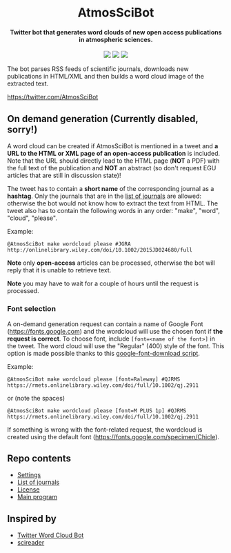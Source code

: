 <h1 align="center">
AtmosSciBot
</h1>
<h4 align="center">
Twitter bot that generates word clouds of new open access publications in atmospheric sciences.
</h4>

<p align="center">
  <a href="https://www.paypal.com/paypalme/dennissergeev/5"><img src="https://img.shields.io/badge/-TIP_£5-yellow.svg"/><a/>
  <a href="https://www.paypal.com/paypalme/dennissergeev/10"><img src="https://img.shields.io/badge/-TIP_£10-orange.svg"/><a/>
  <a href="https://www.paypal.com/paypalme/dennissergeev/25"><img src="https://img.shields.io/badge/-TIP_£25-red.svg"/><a/>
</p>

The bot parses RSS feeds of scientific journals, downloads new publications in HTML/XML and then builds a word cloud image of the extracted text.

https://twitter.com/AtmosSciBot

## On demand generation (Currently disabled, sorry!)

A word cloud can be created if AtmosSciBot is mentioned in a tweet and **a URL to the HTML or XML page of an open-access publication** is included.
Note that the URL should directly lead to the HTML page (**NOT** a PDF) with the full text of the publication and **NOT** an abstract (so don't request EGU articles that are still in discussion state)!

The tweet has to contain a **short name** of the corresponding journal as a **hashtag**. Only the journals that are in the [list of journals](journal_list.json) are allowed: otherwise the bot would not know how to extract the text from HTML. The tweet also has to contain the following words in any order: "make", "word", "cloud", "please".

Example:
```
@AtmosSciBot make wordcloud please #JGRA http://onlinelibrary.wiley.com/doi/10.1002/2015JD024680/full
```
**Note** only **open-access** articles can be processed, otherwise the bot will reply that it is unable to retrieve text.

**Note** you may have to wait for a couple of hours until the request is processed.

### Font selection
A on-demand generation request can contain a name of Google Font (https://fonts.google.com) and the wordcloud will use the chosen font if **the request is correct**.
To choose font, include `[font=<name of the font>]` in the tweet. The word cloud will use the "Regular" (400) style of the font.
This option is made possible thanks to this [google-font-download script](https://github.com/neverpanic/google-font-download).

Example:
```
@AtmosSciBot make wordcloud please [font=Raleway] #QJRMS https://rmets.onlinelibrary.wiley.com/doi/full/10.1002/qj.2911
```
or (note the spaces)
```
@AtmosSciBot make wordcloud please [font=M PLUS 1p] #QJRMS https://rmets.onlinelibrary.wiley.com/doi/full/10.1002/qj.2911
```
If something is wrong with the font-related request, the wordcloud is created using the default font (https://fonts.google.com/specimen/Chicle).


## Repo contents
* [Settings](settings-example.ini)
* [List of journals](journal_list.json)
* [License](LICENSE)
* [Main program](atmosscibot.py)

## Inspired by
* [Twitter Word Cloud Bot](https://github.com/defacto133/twitter-wordcloud-bot)
* [scireader](https://github.com/koldunovn/scireader)
